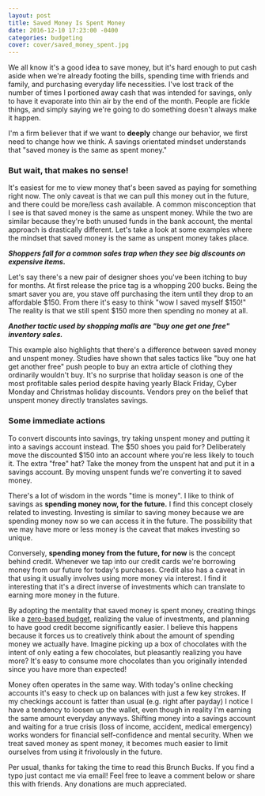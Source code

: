 ```yaml
---
layout: post
title: Saved Money Is Spent Money
date: 2016-12-10 17:23:00 -0400
categories: budgeting
cover: cover/saved_money_spent.jpg
---
```

We all know it's a good idea to save money, but it's hard enough to put cash aside when we're already footing the bills, spending time with friends and family, and purchasing everyday life necessities. I've lost track of the number of times I portioned away cash that was intended for savings, only to have it evaporate into thin air by the end of the month. People are fickle things, and simply saying we're going to do something doesn't always make it happen.

I'm a firm believer that if we want to **deeply** change our behavior, we first need to change how we think. A savings orientated mindset understands that "saved money is the same as spent money."

### But wait, that makes no sense!
It's easiest for me to view money that's been saved as paying for something right now. The only caveat is that we can pull this money out in the future, and there could be more/less cash available. A common misconception that I see is that saved money is the same as unspent money. While the two are similar because they're both unused funds in the bank account, the mental approach is drastically different. Let's take a look at some examples where the mindset that saved money is the same as unspent money takes place.

**_Shoppers fall for a common sales trap when they see big discounts on expensive items._**

Let's say there's a new pair of designer shoes you've been itching to buy for months. At first release the price tag is a whopping 200 bucks. Being the smart saver you are, you stave off purchasing the item until they drop to an affordable $150. From there it's easy to think "wow I saved myself $150!" The reality is that we still spent $150 more then spending no money at all.

**_Another tactic used by shopping malls are "buy one get one free" inventory sales._**

This example also highlights that there's a difference between saved money and unspent money. Studies have shown that sales tactics like "buy one hat get another free" push people to buy an extra article of clothing they ordinarily wouldn't buy. It's no surprise that holiday season is one of the most profitable sales period despite having yearly Black Friday, Cyber Monday and Christmas holiday discounts. Vendors prey on the belief that unspent money directly translates savings.

### Some immediate actions
To convert discounts into savings, try taking unspent money and putting it into a savings account instead. The $50 shoes you paid for? Deliberately move the discounted $150 into an account where you're less likely to touch it. The extra "free" hat? Take the money from the unspent hat and put it in a savings account. By moving unspent funds we're converting it to saved money.

There's a lot of wisdom in the words "time is money". I like to think of savings as **spending money now, for the future.** I find this concept closely related to investing. Investing is similar to saving money because we are spending money now so we can access it in the future. The possibility that we may have more or less money is the caveat that makes investing so unique.

Conversely, **spending money from the future, for now** is the concept behind credit. Whenever we tap into our credit cards we're borrowing money from our future for today's purchases. Credit also has a caveat in that using it usually involves using more money via interest. I find it interesting that it's a direct inverse of investments which can translate to earning more money in the future.

By adopting the mentality that saved money is spent money, creating things like a [zero-based budget](http://brunchbucks.com/budgeting/2016/10/19/budgeting-tips.html), realizing the value of investments, and planning to have good credit become significantly easier. I believe this happens because it forces us to creatively think about the amount of spending money we actually have. Imagine picking up a box of chocolates with the intent of only eating a few chocolates, but pleasantly realizing you have more? It's easy to consume more chocolates than you originally intended since you have more than expected!

Money often operates in the same way. With today's online checking accounts it's easy to check up on balances with just a few key strokes. If my checkings account is fatter than usual (e.g. right after payday) I notice I have a tendency to loosen up the wallet, even though in reality I'm earning the same amount everyday anyways. Shifting money into a savings account and waiting for a true crisis (loss of income, accident, medical emergency) works wonders for financial self-confidence and mental security. When we treat saved money as spent money, it becomes much easier to limit ourselves from using it frivolously in the future.

Per usual, thanks for taking the time to read this Brunch Bucks. If you find a typo just contact me via email! Feel free to leave a comment below or share this with friends. Any donations are much appreciated.
